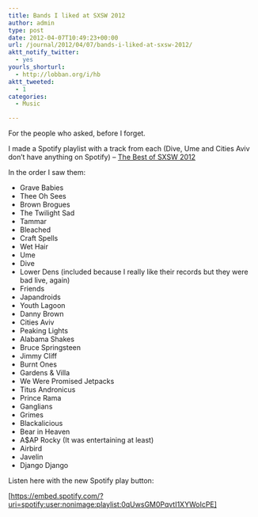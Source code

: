 ```yaml
---
title: Bands I liked at SXSW 2012
author: admin
type: post
date: 2012-04-07T10:49:23+00:00
url: /journal/2012/04/07/bands-i-liked-at-sxsw-2012/
aktt_notify_twitter:
  - yes
yourls_shorturl:
  - http://lobban.org/i/hb
aktt_tweeted:
  - 1
categories:
  - Music

---
```

For the people who asked, before I forget.

I made a Spotify playlist with a track from each (Dive, Ume and Cities Aviv don&#8217;t have anything on Spotify) &#8211; [The Best of SXSW 2012][1]

In the order I saw them:

  * Grave Babies
  * Thee Oh Sees
  * Brown Brogues
  * The Twilight Sad
  * Tammar
  * Bleached
  * Craft Spells
  * Wet Hair
  * Ume
  * Dive
  * Lower Dens (included because I really like their records but they were bad live, again)
  * Friends
  * Japandroids
  * Youth Lagoon
  * Danny Brown
  * Cities Aviv
  * Peaking Lights
  * Alabama Shakes
  * Bruce Springsteen
  * Jimmy Cliff
  * Burnt Ones
  * Gardens & Villa
  * We Were Promised Jetpacks
  * Titus Andronicus
  * Prince Rama
  * Ganglians
  * Grimes
  * Blackalicious
  * Bear in Heaven
  * A$AP Rocky (It was entertaining at least)
  * Airbird
  * Javelin
  * Django Django

Listen here with the new Spotify play button:

[https://embed.spotify.com/?uri=spotify:user:nonimage:playlist:0qUwsGM0PqvtI1XYWoIcPE]

 [1]: http://open.spotify.com/user/nonimage/playlist/0qUwsGM0PqvtI1XYWoIcPE "The Best of SXSW 2012 playlist on Spotify"
